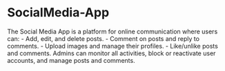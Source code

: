 # SocialMedia-App
The Social Media App is a platform for online communication where users can: - Add, edit, and delete posts. - Comment on posts and reply to comments. - Upload images and manage their profiles. - Like/unlike posts and comments.  Admins can monitor all activities, block or reactivate user accounts, and manage posts and comments.
